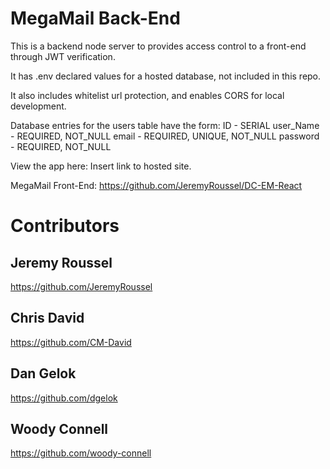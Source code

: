 # MegaMail Back-End
This is a backend node server to provides access control to a front-end through JWT verification.

It has .env declared values for a hosted database, not included in this repo.

It also includes whitelist url protection, and enables CORS for local development.

Database entries for the users table have the form:
ID - SERIAL
user_Name - REQUIRED, NOT_NULL
email - REQUIRED, UNIQUE, NOT_NULL
password - REQUIRED, NOT_NULL

View the app here: Insert link to hosted site.

MegaMail Front-End: https://github.com/JeremyRoussel/DC-EM-React

# Contributors
## Jeremy Roussel

https://github.com/JeremyRoussel

## Chris David

https://github.com/CM-David

## Dan Gelok

https://github.com/dgelok

## Woody Connell

https://github.com/woody-connell
